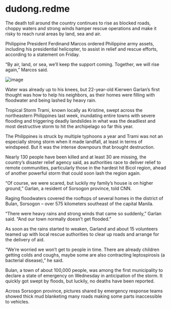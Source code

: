 # dudong.redme

The death toll around the country continues to rise as blocked roads, choppy waters and strong winds hamper rescue operations and make it risky to reach rural areas by land, sea and air.

Philippine President Ferdinand Marcos ordered Philippine army assets, including his presidential helicopter, to assist in relief and rescue efforts, according to a statement on Friday.

“By air, land, or sea, we’ll keep the support coming. Together, we will rise again,” Marcos said.

![image](https://github.com/user-attachments/assets/7a34f8d7-1dfe-4f64-bf1a-b9b9d9139f53)

Water was already up to his knees, but 22-year-old Kierwen Garlan’s first thought was how to help his neighbors, as their homes were filling with floodwater and being lashed by heavy rain.

Tropical Storm Trami, known locally as Kristine, swept across the northeastern Philippines last week, inundating entire towns with severe flooding and triggering deadly landslides in what was the deadliest and most destructive storm to hit the archipelago so far this year.

The Philippines is struck by multiple typhoons a year and Trami was not an especially strong storm when it made landfall, at least in terms of windspeed. But it was the intense downpours that brought destruction.

Nearly 130 people have been killed and at least 30 are missing, the country’s disaster relief agency said, as authorities race to deliver relief to remote communities, particularly those in the hardest hit Bicol region, ahead of another powerful storm that could soon lash the region again.

“Of course, we were scared, but luckily my family’s house is on higher ground,” Garlan, a resident of Sorsogon province, told CNN.

Raging floodwaters covered the rooftops of several homes in the district of Bulan, Sorsogon – over 575 kilometers southeast of the capital Manila.

“There were heavy rains and strong winds that came so suddenly,” Garlan said. “And our town normally doesn’t get flooded.”

As soon as the rains started to weaken, Garland and about 15 volunteers teamed up with local rescue authorities to clear up roads and arrange for the delivery of aid.

“We’re worried we won’t get to people in time. There are already children getting colds and coughs, maybe some are also contracting leptospirosis (a bacterial disease),” he said.

Bulan, a town of about 100,000 people, was among the first municipality to declare a state of emergency on Wednesday in anticipation of the storm. It quickly got swept by floods, but luckily, no deaths have been reported.

Across Sorsogon province, pictures shared by emergency response teams showed thick mud blanketing many roads making some parts inaccessible to vehicles.
